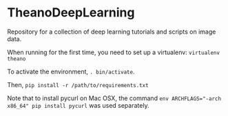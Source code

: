 # TheanoDeepLearning
Repository for a collection of deep learning tutorials and scripts on image data.

When running for the first time, you need to set up a virtualenv:
`virtualenv theano`

To activate the environment, `. bin/activate`.

Then, `pip install -r /path/to/requirements.txt`

Note that to install pycurl on Mac OSX, the command 
`env ARCHFLAGS="-arch x86_64" pip install pycurl` was used separately.


